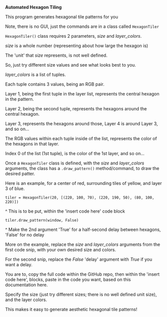 **Automated Hexagon Tiling**

This program generates hexagonal tile patterns for you

Note, there is no GUI, just the commands are in a class called `HexagonTiler`

`HexagonTiler()` class requires 2 parameters, *size* and *layer_colors*.



*size* is a whole number (representing about how large the hexagon is)

The 'unit' that *size* represents, is not well defined.

So, just try different size values and see what looks best to you.



*layer_colors* is a list of tuples.

Each tuple contains 3 values, being an RGB pair.

Layer 1, being the first tuple in the layer list, represents the central hexagon in the pattern.

Layer 2, being the second tuple, represents the hexagons around the central hexagon.

Layer 3, represents the hexagons around those, Layer 4 is around Layer 3, and so on...

The RGB values within each tuple inside of the list, 
represents the color of the hexagons in that layer. 

Index 0 of the list (1st tuple), is the color of the 1st layer, and so on...



Once a `HexagonTiler` class is defined, with the *size* and *layer_colors* arguments,
the class has a `.draw_pattern()` method/command, to draw the desired patter.



Here is an example, for a center of red, surrounding tiles of yellow, and layer 3 of blue.

`tiler = HexagonTiler(20, [(220, 100, 70), (220, 190, 50), (80, 100, 220)])`

^ This is to be put, within the 'insert code here' code block

`tiler.draw_pattern(window, False)`

^ Make the 2nd argument 'True' for a half-second delay between hexagons, 'False' for no delay

More on the example, replace the *size* and *layer_colors* arguments from the first code snip, with your own desired size and colors.

For the second snip, replace the *False* 'delay' argument with *True* if you want a delay.

You are to, copy the full code within the GitHub repo, then within the 'insert code here',
blocks, paste in the code you want, based on this documentation here.

Specify the size (just try different sizes; there is no well defined unit size),
and the layer colors.

This makes it easy to generate aesthetic hexagonal tile patterns!